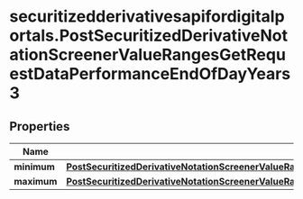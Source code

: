 # securitizedderivativesapifordigitalportals.PostSecuritizedDerivativeNotationScreenerValueRangesGetRequestDataPerformanceEndOfDayYears3

## Properties

Name | Type | Description | Notes
------------ | ------------- | ------------- | -------------
**minimum** | [**PostSecuritizedDerivativeNotationScreenerValueRangesGetRequestDataCurrentInterestRateValueMinimum**](PostSecuritizedDerivativeNotationScreenerValueRangesGetRequestDataCurrentInterestRateValueMinimum.md) |  | [optional] 
**maximum** | [**PostSecuritizedDerivativeNotationScreenerValueRangesGetRequestDataKeyFiguresSidewaysYieldRelativeMaximum**](PostSecuritizedDerivativeNotationScreenerValueRangesGetRequestDataKeyFiguresSidewaysYieldRelativeMaximum.md) |  | [optional] 


